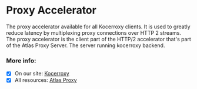 # Proxy Accelerator
The proxy accelerator available for all Kocerroxy clients. It is used to greatly reduce latency by multiplexing proxy connections over HTTP 2 streams. The proxy accelerator is the client part of the HTTP/2 accelerator that's part of the Atlas Proxy Server. The server running kocerroxy backend.


### More info:
- [x] On our site: [Kocerroxy](https://kocerroxy.com)
- [x] All resources: [Atlas Proxy](https://github.com/KocerRoxy/atlas-proxy)
